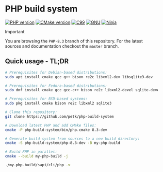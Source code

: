# PHP build system

[![PHP version](https://img.shields.io/badge/PHP-8.3-777BB4?logo=php&labelColor=17181B)](https://www.php.net/)
[![CMake version](https://img.shields.io/badge/CMake-3.25-064F8C?logo=cmake&labelColor=17181B)](https://cmake.org)
[![C99](https://img.shields.io/badge/standard-C99-A8B9CC?logo=C&labelColor=17181B)](https://port70.net/~nsz/c/c99/n1256.html)
[![GNU](https://img.shields.io/badge/-GNU-A42E2B?logo=gnu&labelColor=17181B)](https://www.gnu.org/)
[![Ninja](https://img.shields.io/badge/%F0%9F%A5%B7-Ninja%20build-DD6620?labelColor=17181B)](https://ninja-build.org/)

> [!IMPORTANT]
> You are browsing the `PHP-8.3` branch of this repository. For the latest
> sources and documentation checkout the `master` branch.

## Quick usage - TL;DR

```sh
# Prerequisites for Debian-based distributions:
sudo apt install cmake gcc g++ bison re2c libxml2-dev libsqlite3-dev

# Prerequisites for Fedora-based distributions:
sudo dnf install cmake gcc gcc-c++ bison re2c libxml2-devel sqlite-devel

# Prerequisites for BSD-based systems:
sudo pkg install cmake bison re2c libxml2 sqlite3

# Clone this repository:
git clone https://github.com/petk/php-build-system

# Download latest PHP and add CMake files:
cmake -P php-build-system/bin/php.cmake 8.3-dev

# Generate build system from sources to a new build directory:
cmake -S php-build-system/php-8.3-dev -B my-php-build

# Build PHP in parallel:
cmake --build my-php-build -j

./my-php-build/sapi/cli/php -v
```
